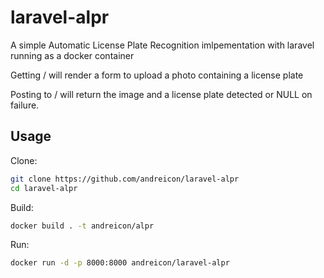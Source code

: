 # laravel-alpr

A simple Automatic License Plate Recognition imlpementation with laravel running as a docker container

Getting / will render a form to upload a photo containing a license plate

Posting to / will return the image and a license plate detected or NULL on failure.

## Usage

Clone:

```bash
git clone https://github.com/andreicon/laravel-alpr
cd laravel-alpr
```

Build:

```bash
docker build . -t andreicon/alpr
```

Run:

```bash
docker run -d -p 8000:8000 andreicon/laravel-alpr
```
